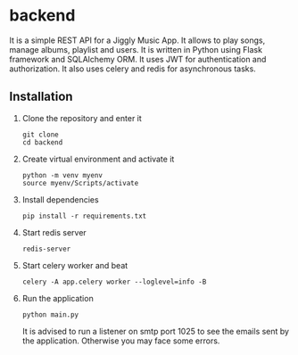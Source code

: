 # backend

 It is a simple REST API for a Jiggly Music App. It allows to play songs, manage albums, playlist and users. It is written in Python using Flask framework and SQLAlchemy ORM. It uses JWT for authentication and authorization. It also uses celery and redis for asynchronous tasks.


## Installation

1. Clone the repository and enter it

    ```
    git clone
    cd backend
    ```

2. Create virtual environment and activate it

    ```
    python -m venv myenv
    source myenv/Scripts/activate
    ```

3. Install dependencies

    ```
    pip install -r requirements.txt
    ```

4. Start redis server

    ```
    redis-server
    ```

5. Start celery worker and beat

    ```
    celery -A app.celery worker --loglevel=info -B
    ```

6. Run the application

    ```
    python main.py
    ```

    It is advised to run a listener on smtp port 1025 to see the emails sent by the application. Otherwise you may face some errors.

